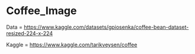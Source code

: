 # Coffee_Image

Data = https://www.kaggle.com/datasets/gpiosenka/coffee-bean-dataset-resized-224-x-224

Kaggle = https://www.kaggle.com/tarikveysen/coffee
